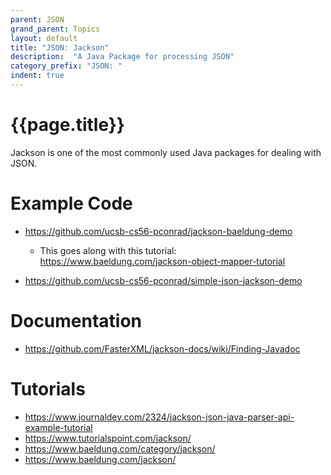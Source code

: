 ```yaml
---
parent: JSON
grand_parent: Topics
layout: default
title: "JSON: Jackson"
description:  "A Java Package for processing JSON"
category_prefix: "JSON: "
indent: true
---
```


# {{page.title}}

Jackson is one of the most commonly used Java packages for dealing with JSON.

# Example Code

* <https://github.com/ucsb-cs56-pconrad/jackson-baeldung-demo>
   * This goes along with this tutorial: <https://www.baeldung.com/jackson-object-mapper-tutorial>

* <https://github.com/ucsb-cs56-pconrad/simple-json-jackson-demo>


# Documentation

* <https://github.com/FasterXML/jackson-docs/wiki/Finding-Javadoc>

# Tutorials

* <https://www.journaldev.com/2324/jackson-json-java-parser-api-example-tutorial>
* <https://www.tutorialspoint.com/jackson/>
* <https://www.baeldung.com/category/jackson/>
* <https://www.baeldung.com/jackson/>

